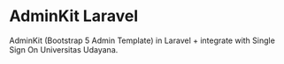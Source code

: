 # AdminKit Laravel

AdminKit (Bootstrap 5 Admin Template) in Laravel + integrate with Single Sign On Universitas Udayana.